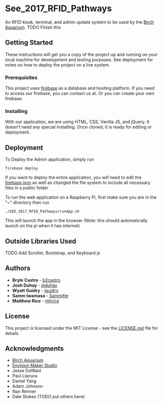 # See_2017_RFID_Pathways

An RFID kiosk, terminal, and admin update system to be used by the [Birch Aquarium](https://aquarium.ucsd.edu). TODO Finish this

## Getting Started

These instructions will get you a copy of the project up and running on your local machine for development and testing purposes. See deployment for notes on how to deploy the project on a live system.

### Prerequisites

This project uses [firebase](http://firebase.google.com/) as a database and hosting platform. If you need to access our firebase, you can contact us at.
Or you can create your own firebase.

### Installing

With our application, we are using HTML, CSS, Vanilla JS, and jQuery. It doesn't need any
special installing. Once cloned, it is ready for editing or deployment.

## Deployment

To Deploy the Admin application, simply run
```
firebase deploy
```
If you want to deploy the entire application, you will need to edit the [firebase.json](firebase.json) as well as changed the file system to include
all necessary files in a public folder

To run the web application on a Raspberry Pi, first make sure you are in the "~"
directory then run  

```
./SEE_2017_RFID_Pathways/runApp.sh
```
This will launch the app in the browser (Note: this should automatically launch on the pi
  when it has internet)

## Outside Libraries Used
TODO Add Scroller, Bootstrap, and Keyboard js

## Authors

* **Bryle Castro** - [b2castro](https://github.com/b2castro)
* **Josh Duhay** - [jeduhay](https://github.com/jeduhay)
* **Wyatt Guidry** - [jguidry](https://github.com/jguidry)
* **Samm Iwamasa** - [Sammifer](https://github.com/Sammifer)
* **Matthew Rice** - [mhrice](https://github.com/mhrice)


## License

This project is licensed under the MIT License - see the [LICENSE.md](LICENSE.md) file for details

## Acknowledgments

* [Birch Aquarium](https://aquarium.ucsd.edu)
* [Envision Maker Studio](http://jacobsschool.ucsd.edu/envision/index.sfe)
* Jesse DeWald
* Paul Llanura
* Daniel Yang
* Adam Johnson
* Nan Renner
* Dale Stokes
(TODO put others here)
